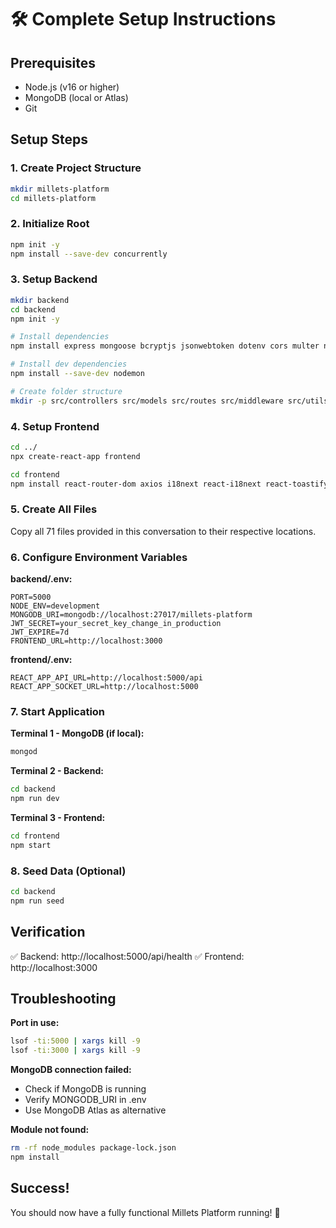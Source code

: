 # 🛠️ Complete Setup Instructions

## Prerequisites
- Node.js (v16 or higher)
- MongoDB (local or Atlas)
- Git

## Setup Steps

### 1. Create Project Structure
```bash
mkdir millets-platform
cd millets-platform
```

### 2. Initialize Root
```bash
npm init -y
npm install --save-dev concurrently
```

### 3. Setup Backend
```bash
mkdir backend
cd backend
npm init -y

# Install dependencies
npm install express mongoose bcryptjs jsonwebtoken dotenv cors multer nodemailer express-validator express-rate-limit helmet morgan qrcode socket.io uuid compression

# Install dev dependencies
npm install --save-dev nodemon

# Create folder structure
mkdir -p src/controllers src/models src/routes src/middleware src/utils src/config uploads/products uploads/certifications uploads/reviews database/seeds
```

### 4. Setup Frontend
```bash
cd ../
npx create-react-app frontend

cd frontend
npm install react-router-dom axios i18next react-i18next react-toastify react-icons socket.io-client qrcode.react react-intersection-observer
```

### 5. Create All Files
Copy all 71 files provided in this conversation to their respective locations.

### 6. Configure Environment Variables

**backend/.env:**
```env
PORT=5000
NODE_ENV=development
MONGODB_URI=mongodb://localhost:27017/millets-platform
JWT_SECRET=your_secret_key_change_in_production
JWT_EXPIRE=7d
FRONTEND_URL=http://localhost:3000
```

**frontend/.env:**
```env
REACT_APP_API_URL=http://localhost:5000/api
REACT_APP_SOCKET_URL=http://localhost:5000
```

### 7. Start Application

**Terminal 1 - MongoDB (if local):**
```bash
mongod
```

**Terminal 2 - Backend:**
```bash
cd backend
npm run dev
```

**Terminal 3 - Frontend:**
```bash
cd frontend
npm start
```

### 8. Seed Data (Optional)
```bash
cd backend
npm run seed
```

## Verification

✅ Backend: http://localhost:5000/api/health
✅ Frontend: http://localhost:3000

## Troubleshooting

**Port in use:**
```bash
lsof -ti:5000 | xargs kill -9
lsof -ti:3000 | xargs kill -9
```

**MongoDB connection failed:**
- Check if MongoDB is running
- Verify MONGODB_URI in .env
- Use MongoDB Atlas as alternative

**Module not found:**
```bash
rm -rf node_modules package-lock.json
npm install
```

## Success!
You should now have a fully functional Millets Platform running! 🎉